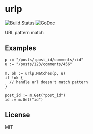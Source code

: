 # urlp

[![Build Status](https://travis-ci.org/nowk/urlp.svg?branch=master)](https://travis-ci.org/nowk/urlp)
[![GoDoc](https://godoc.org/github.com/nowk/urlp?status.svg)](http://godoc.org/github.com/nowk/urlp)

URL pattern match


## Examples

    p := "/posts/:post_id/comments/:id"
    u := "/posts/123/comments/456"

    m, ok := urlp.Matches(p, u)
    if !ok {
      // handle url doesn't match pattern
    }

    post_id := m.Get("post_id")
    id := m.Get("id")


## License

MIT


